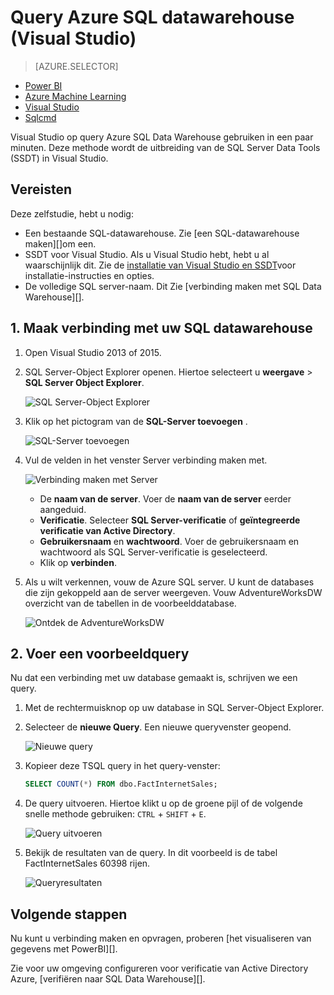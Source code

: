 <properties
   pageTitle="Query datawarehouse Azure SQL (Visual Studio) | Microsoft Azure"
   description="Query SQL datawarehouse met Visual Studio."
   services="sql-data-warehouse"
   documentationCenter="NA"
   authors="sonyam"
   manager="barbkess"
   editor=""/>

<tags
   ms.service="sql-data-warehouse"
   ms.devlang="NA"
   ms.topic="get-started-article"
   ms.tgt_pltfrm="NA"
   ms.workload="data-services"
   ms.date="06/16/2016"
   ms.author="sonyama;barbkess"/>

# <a name="query-azure-sql-data-warehouse-visual-studio"></a>Query Azure SQL datawarehouse (Visual Studio)

> [AZURE.SELECTOR]
- [Power BI](sql-data-warehouse-get-started-visualize-with-power-bi.md)
- [Azure Machine Learning](sql-data-warehouse-get-started-analyze-with-azure-machine-learning.md)
- [Visual Studio](sql-data-warehouse-query-visual-studio.md)
- [Sqlcmd](sql-data-warehouse-get-started-connect-sqlcmd.md) 

Visual Studio op query Azure SQL Data Warehouse gebruiken in een paar minuten. Deze methode wordt de uitbreiding van de SQL Server Data Tools (SSDT) in Visual Studio. 

## <a name="prerequisites"></a>Vereisten

Deze zelfstudie, hebt u nodig:

+ Een bestaande SQL-datawarehouse. Zie [een SQL-datawarehouse maken][]om een.
+ SSDT voor Visual Studio. Als u Visual Studio hebt, hebt u al waarschijnlijk dit. Zie de [installatie van Visual Studio en SSDT][]voor installatie-instructies en opties.
+ De volledige SQL server-naam. Dit Zie [verbinding maken met SQL Data Warehouse][].

## <a name="1-connect-to-your-sql-data-warehouse"></a>1. Maak verbinding met uw SQL datawarehouse

1. Open Visual Studio 2013 of 2015.
2. SQL Server-Object Explorer openen. Hiertoe selecteert u **weergave** > **SQL Server Object Explorer**.

    ![SQL Server-Object Explorer][1]

3. Klik op het pictogram van de **SQL-Server toevoegen** .

    ![SQL-Server toevoegen][2]

4. Vul de velden in het venster Server verbinding maken met.

    ![Verbinding maken met Server][3]

    - De **naam van de server**. Voer de **naam van de server** eerder aangeduid.
    - **Verificatie**. Selecteer **SQL Server-verificatie** of **geïntegreerde verificatie van Active Directory**.
    - **Gebruikersnaam** en **wachtwoord**. Voer de gebruikersnaam en wachtwoord als SQL Server-verificatie is geselecteerd.
    - Klik op **verbinden**.

5. Als u wilt verkennen, vouw de Azure SQL server. U kunt de databases die zijn gekoppeld aan de server weergeven. Vouw AdventureWorksDW overzicht van de tabellen in de voorbeelddatabase.

    ![Ontdek de AdventureWorksDW][4]

## <a name="2-run-a-sample-query"></a>2. Voer een voorbeeldquery

Nu dat een verbinding met uw database gemaakt is, schrijven we een query.

1. Met de rechtermuisknop op uw database in SQL Server-Object Explorer.

2. Selecteer de **nieuwe Query**. Een nieuwe queryvenster geopend.

    ![Nieuwe query][5]

3. Kopieer deze TSQL query in het query-venster:

    ```sql
    SELECT COUNT(*) FROM dbo.FactInternetSales;
    ```

4. De query uitvoeren. Hiertoe klikt u op de groene pijl of de volgende snelle methode gebruiken: `CTRL` + `SHIFT` + `E`.

    ![Query uitvoeren][6]

5. Bekijk de resultaten van de query. In dit voorbeeld is de tabel FactInternetSales 60398 rijen.

    ![Queryresultaten][7]

## <a name="next-steps"></a>Volgende stappen

Nu kunt u verbinding maken en opvragen, proberen [het visualiseren van gegevens met PowerBI][].

Zie voor uw omgeving configureren voor verificatie van Active Directory Azure, [verifiëren naar SQL Data Warehouse][].

<!--Arcticles-->
[Verbinding maken met SQL datawarehouse]: sql-data-warehouse-connect-overview.md
[Maken van een SQL-datawarehouse]: sql-data-warehouse-get-started-provision.md
[Installatie van Visual Studio en SSDT]: sql-data-warehouse-install-visual-studio.md
[Verificatie met SQL datawarehouse]: sql-data-warehouse-authentication.md
[visualiseren van gegevens met PowerBI]: sql-data-warehouse-get-started-visualize-with-power-bi.md  

<!--Other-->
[Azure portal]: https://portal.azure.com

<!--Image references-->

[1]: media/sql-data-warehouse-query-visual-studio/open-ssdt.png
[2]: media/sql-data-warehouse-query-visual-studio/add-server.png
[3]: media/sql-data-warehouse-query-visual-studio/connection-dialog.png
[4]: media/sql-data-warehouse-query-visual-studio/explore-sample.png
[5]: media/sql-data-warehouse-query-visual-studio/new-query2.png
[6]: media/sql-data-warehouse-query-visual-studio/run-query.png
[7]: media/sql-data-warehouse-query-visual-studio/query-results.png
